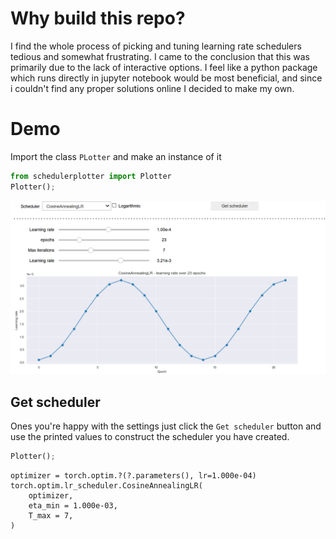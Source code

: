 # Why build this repo?
I find the whole process of picking and tuning learning rate schedulers tedious and somewhat frustrating. I came to the conclusion that this was primarily due to the lack of interactive options. I feel like a python package which runs directly in jupyter notebook would be most beneficial, and since i couldn't find any proper solutions online I decided to make my own.  

# Demo
Import the class `PLotter` and make an instance of it


```python
from schedulerplotter import Plotter
Plotter();
```

![png](img/scheduler_image.png)

## Get scheduler
Ones you're happy with the settings just click the `Get scheduler` button and use the printed values to construct the scheduler you have created.


```python
Plotter();
```

    optimizer = torch.optim.?(?.parameters(), lr=1.000e-04)
    torch.optim.lr_scheduler.CosineAnnealingLR(
    	optimizer,
    	eta_min = 1.000e-03,
    	T_max = 7,
    )
    

